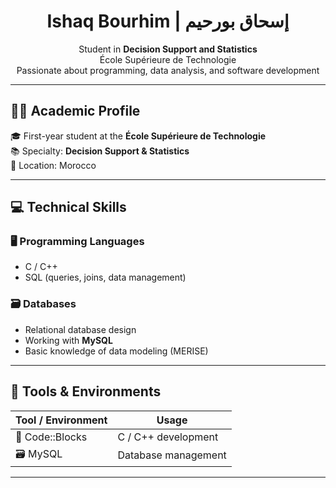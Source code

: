 <h1 align="center">Ishaq Bourhim | إسحاق بورحيم</h1>

<p align="center">
  Student in <strong>Decision Support and Statistics</strong><br>
  École Supérieure de Technologie<br>
  Passionate about programming, data analysis, and software development
</p>

---

## 🧑‍🎓 Academic Profile

🎓 First-year student at the <strong>École Supérieure de Technologie</strong>  
📚 Specialty: <strong>Decision Support & Statistics</strong>  
📍 Location: Morocco  

---

## 💻 Technical Skills

### 🖥️ Programming Languages
- C / C++
- SQL (queries, joins, data management)

### 🗃️ Databases
- Relational database design
- Working with **MySQL**
- Basic knowledge of data modeling (MERISE)

---

## 🧰 Tools & Environments

| Tool / Environment | Usage |
|--------------------|--------|
| 📝 Code::Blocks     | C / C++ development |
| 🗃️ MySQL            | Database management |

---

